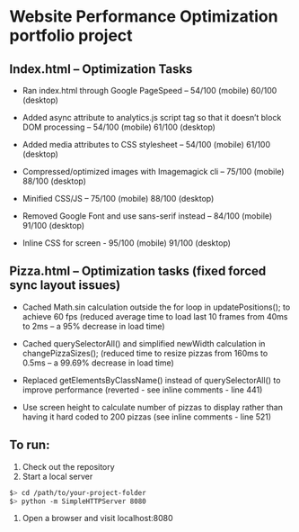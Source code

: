 # Website Performance Optimization portfolio project

## Index.html – Optimization Tasks

* Ran index.html through Google PageSpeed – 54/100 (mobile)
60/100 (desktop)

* Added async attribute to analytics.js script tag so that
it doesn’t block DOM processing – 54/100 (mobile) 61/100 (desktop)

* Added media attributes to CSS stylesheet – 54/100 (mobile)
61/100 (desktop)

* Compressed/optimized images with Imagemagick cli – 75/100
(mobile) 88/100 (desktop)

* Minified CSS/JS – 75/100 (mobile) 88/100 (desktop)

* Removed Google Font and use sans-serif instead – 84/100
(mobile) 91/100 (desktop)

* Inline CSS for screen - 95/100 (mobile) 91/100 (desktop)

## Pizza.html – Optimization tasks (fixed forced sync layout issues)

* Cached Math.sin calculation outside the for loop in
updatePositions(); to achieve 60 fps (reduced average time to load
last 10 frames from 40ms to 2ms – a 95% decrease in load time)

* Cached querySelectorAll() and simplified newWidth
calculation in changePizzaSizes(); (reduced time to resize pizzas
from 160ms to 0.5ms – a 99.69% decrease in load time)

* Replaced getElementsByClassName() instead of querySelectorAll() to 
improve performance (reverted - see inline comments - line 441)

* Use screen height to calculate number of pizzas to display rather than 
having it hard coded to 200 pizzas (see inline comments - line 521)


## To run:

1. Check out the repository
1. Start a local server

  ```bash
  $> cd /path/to/your-project-folder
  $> python -m SimpleHTTPServer 8080
  ```

1. Open a browser and visit localhost:8080
